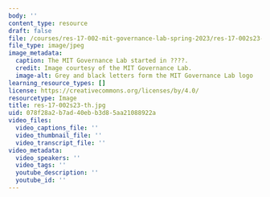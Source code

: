 ```yaml
---
body: ''
content_type: resource
draft: false
file: /courses/res-17-002-mit-governance-lab-spring-2023/res-17-002s23-th.jpg
file_type: image/jpeg
image_metadata:
  caption: The MIT Governance Lab started in ????.
  credit: Image courtesy of the MIT Governance Lab.
  image-alt: Grey and black letters form the MIT Governance Lab logo
learning_resource_types: []
license: https://creativecommons.org/licenses/by/4.0/
resourcetype: Image
title: res-17-002s23-th.jpg
uid: 078f28a2-b7ad-40eb-b3d8-5aa21088922a
video_files:
  video_captions_file: ''
  video_thumbnail_file: ''
  video_transcript_file: ''
video_metadata:
  video_speakers: ''
  video_tags: ''
  youtube_description: ''
  youtube_id: ''
---
```


